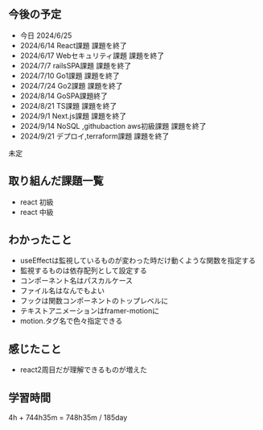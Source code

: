 ## 今後の予定
- 今日 2024/6/25
- 2024/6/14 React課題 課題を終了
- 2024/6/17 Webセキュリティ課題 課題を終了
- 2024/7/7 railsSPA課題 課題を終了
- 2024/7/10 Go1課題 課題を終了
- 2024/7/24 Go2課題 課題を終了
- 2024/8/14 GoSPA課題終了
- 2024/8/21 TS課題 課題を終了
- 2024/9/1 Next.js課題 課題を終了
- 2024/9/14 NoSQL ,githubaction aws初級課題 課題を終了
- 2024/9/21 デプロイ,terraform課題 課題を終了

未定

## 取り組んだ課題一覧
- react 初級
- react 中級
## わかったこと
- useEffectは監視しているものが変わった時だけ動くような関数を指定する
- 監視するものは依存配列として設定する
- コンポーネント名はパスカルケース
- ファイル名はなんでもよい
- フックは関数コンポーネントのトップレベルに
- テキストアニメーションはframer-motionに
- motion.タグ名で色々指定できる
## 感じたこと
- react2周目だが理解できるものが増えた 
## 学習時間
4h + 744h35m
= 748h35m  / 185day